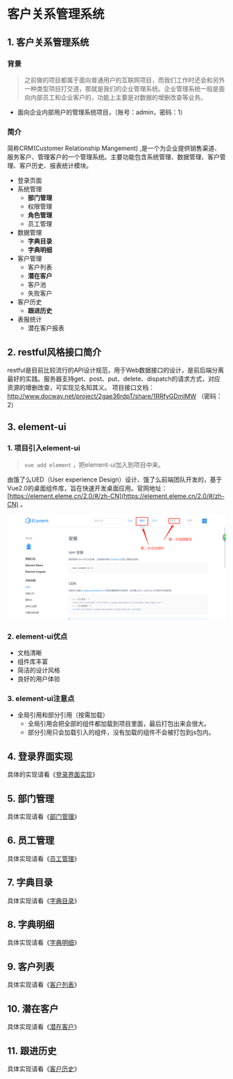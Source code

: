 

# 客户关系管理系统

## 1. 客户关系管理系统
  ### 背景

> 之前做的项目都属于面向普通用户的互联网项目，而我们工作时还会和另外一种类型项目打交道，那就是我们的企业管理系统。企业管理系统一般是面向内部员工和企业客户的，功能上主要是对数据的增删改查等业务。



- 面向企业内部用户的管理系统项目，（账号：admin，密码：1）


### 简介

简称CRM(Customer Relationship Mangement) ,是一个为企业提供销售渠道、服务客户、管理客户的一个管理系统。主要功能包含系统管理、数据管理、客户管理、客户历史、报表统计模块。

  - 登录页面
  - 系统管理
    - **部门管理**
    - 权限管理
    - **角色管理**
    - 员工管理
  - 数据管理
    - **字典目录**
    - **字典明细**
  - 客户管理
    - 客户列表
    - **潜在客户**
    - 客户池
    - 失败客户
  - 客户历史
    - **跟进历史**
  - 表报统计
    - 潜在客户报表



## 2. restful风格接口简介

restful是目前比较流行的API设计规范，用于Web数据接口的设计，是前后端分离最好的实践。服务器支持get、post、put、delete、dispatch的请求方式，对应资源的增删改查，可实现见名知其义。
项目接口文档：<http://www.docway.net/project/2gae36rdpT/share/1RRfyGDmlMW>   （密码：2）



## 3. element-ui

### 1. 项目引入element-ui

> `vue add element`  ，把element-ui加入到项目中来。

由饿了么UED（User experience Design）设计、饿了么前端团队开发的，基于Vue2.0的桌面组件库，旨在快速开发桌面应用。官网地址：[https://element.eleme.cn/2.0/#/zh-CN](https://element.eleme.cn/2.0/#/zh-CN) 。

![](img/12.jpg)

### 2. element-ui优点

- 文档清晰
- 组件库丰富
- 简洁的设计风格
- 良好的用户体验



### 3. element-ui注意点

- 全局引用和部分引用（按需加载）
	- 全局引用会把全部的组件都加载到项目里面，最后打包出来会很大。
	- 部分引用只会加载引入的组件，没有加载的组件不会被打包到js包内。



## 4. 登录界面实现

具体的实现请看《[登录界面实现](./reference/登录页面.md)》



## 5. 部门管理

具体实现请看《[部门管理](./reference/部门管理.md)》



## 6. 员工管理

具体实现请看《[员工管理](./reference/员工管理.md)》



## 7. 字典目录

具体实现请看《[字典目录](./reference/字典目录.md)》



## 8. 字典明细

具体实现请看《[字典明细](./reference/字典明细.md)》



## 9. 客户列表

具体实现请看《[客户列表](./reference/客户列表.md)》



## 10. 潜在客户

具体实现请看《[潜在客户](./reference/潜在客户.md)》



## 11. 跟进历史

具体实现请看《[客户历史](./reference/客户历史.md)》



